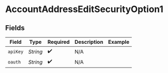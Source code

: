 # AccountAddressEditSecurityOption1


## Fields

| Field              | Type               | Required           | Description        | Example            |
| ------------------ | ------------------ | ------------------ | ------------------ | ------------------ |
| `apiKey`           | *String*           | :heavy_check_mark: | N/A                |                    |
| `oauth`            | *String*           | :heavy_check_mark: | N/A                |                    |